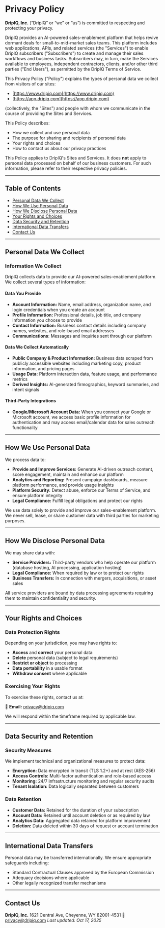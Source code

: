 # Privacy Policy

**DripIQ, Inc.** (“DripIQ” or “we” or “us”) is committed to respecting and protecting your privacy.

DripIQ provides an AI-powered sales-enablement platform that helps revive dormant deals for small-to-mid-market sales teams. This platform includes web applications, APIs, and related services (the "Services") to enable DripIQ subscribers ("Subscribers") to create and manage their sales workflows and business tasks. Subscribers may, in turn, make the Services available to employees, independent contractors, clients, and/or other third parties ("End Users"), as permitted by the DripIQ Terms of Service.

This Privacy Policy ("Policy") explains the types of personal data we collect from visitors of our sites:

* [https://www.dripiq.com](https://www.dripiq.com)
* [https://app.dripiq.com](https://app.dripiq.com)

(collectively, the "Sites") and people with whom we communicate in the course of providing the Sites and Services.

This Policy describes:

* How we collect and use personal data
* The purpose for sharing and recipients of personal data
* Your rights and choices
* How to contact us about our privacy practices

This Policy applies to DripIQ's Sites and Services. It does **not** apply to personal data processed on behalf of our business customers. For such information, please refer to their respective privacy policies.

---

## Table of Contents

* [Personal Data We Collect](#personal-data-we-collect)
* [How We Use Personal Data](#how-we-use-personal-data)
* [How We Disclose Personal Data](#how-we-disclose-personal-data)
* [Your Rights and Choices](#your-rights-and-choices)
* [Data Security and Retention](#data-security-and-retention)
* [International Data Transfers](#international-data-transfers)
* [Contact Us](#contact-us)

---

## Personal Data We Collect

### Information We Collect

DripIQ collects data to provide our AI-powered sales-enablement platform. We collect several types of information:

#### Data You Provide
* **Account Information:** Name, email address, organization name, and login credentials when you create an account
* **Profile Information:** Professional details, job title, and company information you choose to provide
* **Contact Information:** Business contact details including company names, websites, and role-based email addresses
* **Communications:** Messages and inquiries sent through our platform

#### Data We Collect Automatically
* **Public Company & Product Information:** Business data scraped from publicly accessible websites including marketing copy, product information, and pricing pages
* **Usage Data:** Platform interaction data, feature usage, and performance metrics
* **Derived Insights:** AI-generated firmographics, keyword summaries, and intent signals

#### Third-Party Integrations
* **Google/Microsoft Account Data:** When you connect your Google or Microsoft account, we access basic profile information for authentication and may access email/calendar data for sales outreach functionality

---

## How We Use Personal Data

We process data to:

* **Provide and Improve Services:** Generate AI-driven outreach content, score engagement, maintain and enhance our platform
* **Analytics and Reporting:** Present campaign dashboards, measure platform performance, and provide usage insights
* **Platform Security:** Detect abuse, enforce our Terms of Service, and ensure platform integrity
* **Legal Compliance:** Fulfill legal obligations and protect our rights

We use data solely to provide and improve our sales-enablement platform. We never sell, lease, or share customer data with third parties for marketing purposes.

---

## How We Disclose Personal Data

We may share data with:

* **Service Providers:** Third-party vendors who help operate our platform (database hosting, AI processing, application hosting)
* **Legal Compliance:** When required by law or to protect our rights
* **Business Transfers:** In connection with mergers, acquisitions, or asset sales

All service providers are bound by data processing agreements requiring them to maintain confidentiality and security.

---

## Your Rights and Choices

### Data Protection Rights

Depending on your jurisdiction, you may have rights to:

* **Access** and **correct** your personal data
* **Delete** personal data (subject to legal requirements)
* **Restrict or object** to processing
* **Data portability** in a usable format
* **Withdraw consent** where applicable

### Exercising Your Rights

To exercise these rights, contact us at:

📧 **Email:** [privacy@dripiq.com](mailto:privacy@dripiq.com)

We will respond within the timeframe required by applicable law.

---

## Data Security and Retention

### Security Measures
We implement technical and organizational measures to protect data:

* **Encryption:** Data encrypted in transit (TLS 1.2+) and at rest (AES-256)
* **Access Controls:** Multi-factor authentication and role-based access
* **Monitoring:** 24/7 infrastructure monitoring and regular security audits
* **Tenant Isolation:** Data logically separated between customers

### Data Retention
* **Customer Data:** Retained for the duration of your subscription
* **Account Data:** Retained until account deletion or as required by law
* **Analytics Data:** Aggregated data retained for platform improvement
* **Deletion:** Data deleted within 30 days of request or account termination

---

## International Data Transfers

Personal data may be transferred internationally. We ensure appropriate safeguards including:

* Standard Contractual Clauses approved by the European Commission
* Adequacy decisions where applicable
* Other legally recognized transfer mechanisms

---

## Contact Us

**DripIQ, Inc.**
1621 Central Ave, Cheyenne, WY 82001-4531
📧 [privacy@dripiq.com](mailto:privacy@dripiq.com)
*Last updated: Oct 17, 2025*
